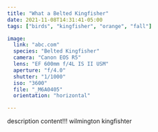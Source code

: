 ```yaml
---
title: "What a Belted Kingfisher"
date: 2021-11-08T14:31:41-05:00
tags: ["birds", "kingfisher", "orange", "fall"]

image:
  link: "abc.com"
  species: "Belted Kingfisher"
  camera: "Canon EOS R5"
  lens: "EF 600mm f/4L IS II USM"
  aperture: "f/4.0"
  shutter: "1/1000"
  iso: "3600"
  file: "_M6A0405"
  orientation: "horizontal"

---
```


description content!!!
wilmington kingfishter